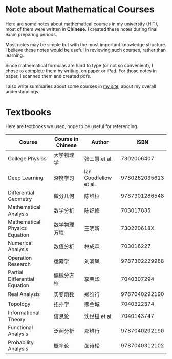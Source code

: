 # Note about Mathematical Courses
Here are some notes about mathematical courses in my university (HIT), most of them were written in **Chinese**. I created these notes during final exam preparing periods. 

Most notes may be simple but with the most important knowledge structure. I believe these notes would be useful in reviewing such courses, rather than learning. 

Since mathematical formulas are hard to type (or not so convenient), I chose to complete them by writing, on paper or iPad. For those notes in paper, I scanned them and created pdfs. 

I also write summaries about some courses in [my site](https://timegg.top), about my overall understandings. 



# Textbooks

Here are textbooks we used, hope to be useful for referencing. 

| Course | Course in Chinese | Author | ISBN |
| ---- | ---- | ---- | ---- |
| College Physics | 大学物理学 | 张三慧 et al. | 7302006407 |
| Deep Learning | 深度学习 | Ian Goodfellow et al. | 9780262035613 |
| Differential Geometry | 微分几何 | 陈维桓 | 9787301286548 |
| Mathematical Analysis | 数学分析 | 陈纪修 | 703017835 |
| Mathematical Physics Equation | 数学物理方程 | 王明新 | 730220618X |
| Numerical Analysis | 数值分析 | 林成森 | 703016227 |
| Operation Research | 运筹学 | 刘满凤 | 9787302229988 |
| Partial Differential Equation | 偏微分方程 | 李荣华 | 7040307294 |
| Real Analysis | 实变函数 | 郑维行 | 9787040292190 |
| Topology | 拓扑学 | 熊金城 | 7040322374 |
| Informational Theory | 信息论 | 沈世镒  et al. | 7040143747 |
| Functional Analysis | 泛函分析 | 郑维行 | 9787040292190 |
| Probability Analysis | 概率论 | 茆诗松 | 9787040312102 |

